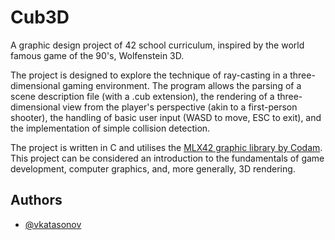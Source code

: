 # Cub3D
A graphic design project of 42 school curriculum, inspired by the world famous game of the 90's, Wolfenstein 3D.

The project is designed to explore the technique of ray-casting in a three-dimensional gaming environment. The program allows the parsing of a scene description file (with a .cub extension), the rendering of a three-dimensional view from the player's perspective (akin to a first-person shooter), the handling of basic user input (WASD to move, ESC to exit), and the implementation of simple collision detection.

The project is written in C and utilises the [MLX42 graphic library by Codam](https://github.com/codam-coding-college/MLX42https://github.com/codam-coding-college/MLX42). This project can be considered an introduction to the fundamentals of game development, computer graphics, and, more generally, 3D rendering.

## Authors

- [@vkatasonov](https://github.com/vkatasonov)
